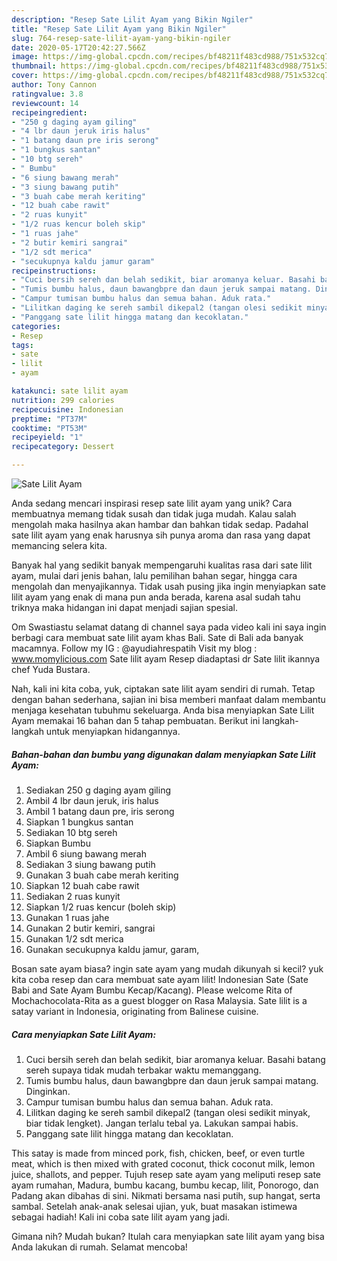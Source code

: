```yaml
---
description: "Resep Sate Lilit Ayam yang Bikin Ngiler"
title: "Resep Sate Lilit Ayam yang Bikin Ngiler"
slug: 764-resep-sate-lilit-ayam-yang-bikin-ngiler
date: 2020-05-17T20:42:27.566Z
image: https://img-global.cpcdn.com/recipes/bf48211f483cd988/751x532cq70/sate-lilit-ayam-foto-resep-utama.jpg
thumbnail: https://img-global.cpcdn.com/recipes/bf48211f483cd988/751x532cq70/sate-lilit-ayam-foto-resep-utama.jpg
cover: https://img-global.cpcdn.com/recipes/bf48211f483cd988/751x532cq70/sate-lilit-ayam-foto-resep-utama.jpg
author: Tony Cannon
ratingvalue: 3.8
reviewcount: 14
recipeingredient:
- "250 g daging ayam giling"
- "4 lbr daun jeruk iris halus"
- "1 batang daun pre iris serong"
- "1 bungkus santan"
- "10 btg sereh"
- " Bumbu"
- "6 siung bawang merah"
- "3 siung bawang putih"
- "3 buah cabe merah keriting"
- "12 buah cabe rawit"
- "2 ruas kunyit"
- "1/2 ruas kencur boleh skip"
- "1 ruas jahe"
- "2 butir kemiri sangrai"
- "1/2 sdt merica"
- "secukupnya kaldu jamur garam"
recipeinstructions:
- "Cuci bersih sereh dan belah sedikit, biar aromanya keluar. Basahi batang sereh supaya tidak mudah terbakar waktu memanggang."
- "Tumis bumbu halus, daun bawangbpre dan daun jeruk sampai matang. Dinginkan."
- "Campur tumisan bumbu halus dan semua bahan. Aduk rata."
- "Lilitkan daging ke sereh sambil dikepal2 (tangan olesi sedikit minyak, biar tidak lengket). Jangan terlalu tebal ya. Lakukan sampai habis."
- "Panggang sate lilit hingga matang dan kecoklatan."
categories:
- Resep
tags:
- sate
- lilit
- ayam

katakunci: sate lilit ayam 
nutrition: 299 calories
recipecuisine: Indonesian
preptime: "PT37M"
cooktime: "PT53M"
recipeyield: "1"
recipecategory: Dessert

---
```



![Sate Lilit Ayam](https://img-global.cpcdn.com/recipes/bf48211f483cd988/751x532cq70/sate-lilit-ayam-foto-resep-utama.jpg)

Anda sedang mencari inspirasi resep sate lilit ayam yang unik? Cara membuatnya memang tidak susah dan tidak juga mudah. Kalau salah mengolah maka hasilnya akan hambar dan bahkan tidak sedap. Padahal sate lilit ayam yang enak harusnya sih punya aroma dan rasa yang dapat memancing selera kita.

Banyak hal yang sedikit banyak mempengaruhi kualitas rasa dari sate lilit ayam, mulai dari jenis bahan, lalu pemilihan bahan segar, hingga cara mengolah dan menyajikannya. Tidak usah pusing jika ingin menyiapkan sate lilit ayam yang enak di mana pun anda berada, karena asal sudah tahu triknya maka hidangan ini dapat menjadi sajian spesial.

Om Swastiastu selamat datang di channel saya pada video kali ini saya ingin berbagi cara membuat sate lilit ayam khas Bali. Sate di Bali ada banyak macamnya. Follow my IG : @ayudiahrespatih Visit my blog : www.momylicious.com Sate lilit ayam Resep diadaptasi dr Sate lilit ikannya chef Yuda Bustara.


Nah, kali ini kita coba, yuk, ciptakan sate lilit ayam sendiri di rumah. Tetap dengan bahan sederhana, sajian ini bisa memberi manfaat dalam membantu menjaga kesehatan tubuhmu sekeluarga. Anda bisa menyiapkan Sate Lilit Ayam memakai 16 bahan dan 5 tahap pembuatan. Berikut ini langkah-langkah untuk menyiapkan hidangannya.

<!--inarticleads1-->

##### Bahan-bahan dan bumbu yang digunakan dalam menyiapkan Sate Lilit Ayam:

1. Sediakan 250 g daging ayam giling
1. Ambil 4 lbr daun jeruk, iris halus
1. Ambil 1 batang daun pre, iris serong
1. Siapkan 1 bungkus santan
1. Sediakan 10 btg sereh
1. Siapkan  Bumbu
1. Ambil 6 siung bawang merah
1. Sediakan 3 siung bawang putih
1. Gunakan 3 buah cabe merah keriting
1. Siapkan 12 buah cabe rawit
1. Sediakan 2 ruas kunyit
1. Siapkan 1/2 ruas kencur (boleh skip)
1. Gunakan 1 ruas jahe
1. Gunakan 2 butir kemiri, sangrai
1. Gunakan 1/2 sdt merica
1. Gunakan secukupnya kaldu jamur, garam,


Bosan sate ayam biasa? ingin sate ayam yang mudah dikunyah si kecil? yuk kita coba resep dan cara membuat sate ayam lilit! Indonesian Sate (Sate Babi and Sate Ayam Bumbu Kecap/Kacang). Please welcome Rita of Mochachocolata-Rita as a guest blogger on Rasa Malaysia. Sate lilit is a satay variant in Indonesia, originating from Balinese cuisine. 

<!--inarticleads2-->

##### Cara menyiapkan Sate Lilit Ayam:

1. Cuci bersih sereh dan belah sedikit, biar aromanya keluar. Basahi batang sereh supaya tidak mudah terbakar waktu memanggang.
1. Tumis bumbu halus, daun bawangbpre dan daun jeruk sampai matang. Dinginkan.
1. Campur tumisan bumbu halus dan semua bahan. Aduk rata.
1. Lilitkan daging ke sereh sambil dikepal2 (tangan olesi sedikit minyak, biar tidak lengket). Jangan terlalu tebal ya. Lakukan sampai habis.
1. Panggang sate lilit hingga matang dan kecoklatan.


This satay is made from minced pork, fish, chicken, beef, or even turtle meat, which is then mixed with grated coconut, thick coconut milk, lemon juice, shallots, and pepper. Tujuh resep sate ayam yang meliputi resep sate ayam rumahan, Madura, bumbu kacang, bumbu kecap, lilit, Ponorogo, dan Padang akan dibahas di sini. Nikmati bersama nasi putih, sup hangat, serta sambal. Setelah anak-anak selesai ujian, yuk, buat masakan istimewa sebagai hadiah! Kali ini coba sate lilit ayam yang jadi. 

Gimana nih? Mudah bukan? Itulah cara menyiapkan sate lilit ayam yang bisa Anda lakukan di rumah. Selamat mencoba!
